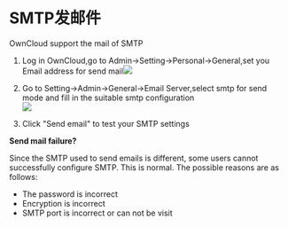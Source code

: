 # SMTP发邮件

OwnCloud support the mail of SMTP

1. Log in OwnCloud,go to Admin->Setting->Personal->General,set you Email address for send mail![](https://cdn.nlark.com/yuque/0/2019/png/152462/1552202777320-4735ab94-0b95-4b9a-ab00-06ab9a05668b.png#align=left&display=inline&height=425&originHeight=566&originWidth=960&size=0&status=done&width=720)

1. Go to Setting->Admin->General->Email Server,select smtp for send mode and fill in the suitable smtp configuration<br />[![](https://cdn.nlark.com/yuque/0/2019/png/152462/1552203100617-de64a0df-e630-4abc-a539-42289d47e3a3.png#align=left&display=inline&height=342&originHeight=456&originWidth=960&size=0&status=done&width=720)]()

3. Click "Send email" to test your SMTP settings


**Send mail failure?**

Since the SMTP used to send emails is different, some users cannot successfully configure SMTP. This is normal. The possible reasons are as follows:

- The password is incorrect
- Encryption is incorrect
- SMTP port is incorrect or can not be visit
